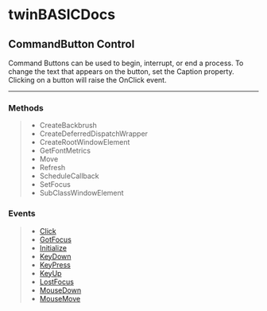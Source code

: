 # twinBASICDocs
## CommandButton Control
Command Buttons can be used to begin, interrupt, or end a process. To change the text that appears on the button, set the Caption property. Clicking on a button will raise the OnClick event.

---
### Methods
> - CreateBackbrush
> - CreateDeferredDispatchWrapper
> - CreateRootWindowElement
> - GetFontMetrics
> - Move
> - Refresh
> - ScheduleCallback
> - SetFocus
> - SubClassWindowElement

### Events
> - [Click](event_click.md)
> - [GotFocus](event_gotfocus.md)
> - [Initialize](event_initialize.md)
> - [KeyDown](event_keydown.md)
> - [KeyPress](event_keypress.md)
> - [KeyUp](event_keyup.md)
> - [LostFocus](event_lostfocus)
> - [MouseDown](event_mousedown)
> - [MouseMove](event_mousemove)
